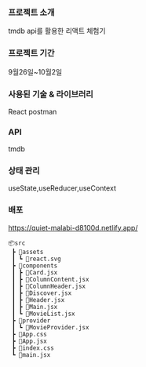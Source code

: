 
### 프로젝트 소개
tmdb api를 활용한 리액트 체험기


### 프로젝트 기간
9월26일~10월2일

### 사용된 기술 & 라이브러리
React postman

### API
tmdb

### 상태 관리
useState,useReducer,useContext

### 배포
https://quiet-malabi-d8100d.netlify.app/



```
📦src
 ┣ 📂assets
 ┃ ┗ 📜react.svg
 ┣ 📂components
 ┃ ┣ 📜Card.jsx
 ┃ ┣ 📜ColumnContent.jsx
 ┃ ┣ 📜ColumnHeader.jsx
 ┃ ┣ 📜Discover.jsx
 ┃ ┣ 📜Header.jsx
 ┃ ┣ 📜Main.jsx
 ┃ ┗ 📜MovieList.jsx
 ┣ 📂provider
 ┃ ┗ 📜MovieProvider.jsx
 ┣ 📜App.css
 ┣ 📜App.jsx
 ┣ 📜index.css
 ┗ 📜main.jsx
```

